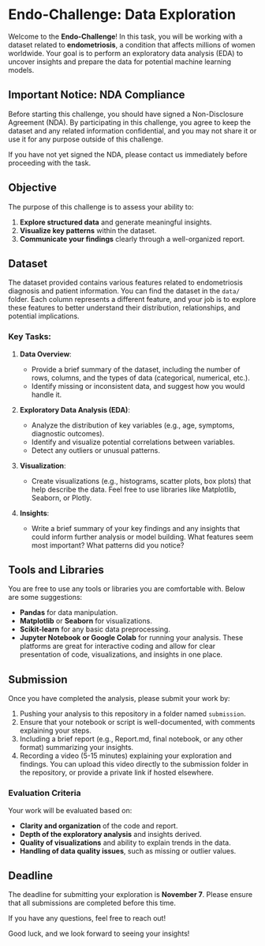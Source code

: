 # Endo-Challenge: Data Exploration

Welcome to the **Endo-Challenge**! In this task, you will be working with a dataset related to **endometriosis**, a condition that affects millions of women worldwide. Your goal is to perform an exploratory data analysis (EDA) to uncover insights and prepare the data for potential machine learning models.

## Important Notice: NDA Compliance
Before starting this challenge, you should have signed a Non-Disclosure Agreement (NDA). By participating in this challenge, you agree to keep the dataset and any related information confidential, and you may not share it or use it for any purpose outside of this challenge.

If you have not yet signed the NDA, please contact us immediately before proceeding with the task.

## Objective

The purpose of this challenge is to assess your ability to:
1. **Explore structured data** and generate meaningful insights.
2. **Visualize key patterns** within the dataset.
3. **Communicate your findings** clearly through a well-organized report.

## Dataset

The dataset provided contains various features related to endometriosis diagnosis and patient information. You can find the dataset in the `data/` folder. Each column represents a different feature, and your job is to explore these features to better understand their distribution, relationships, and potential implications.

### Key Tasks:
1. **Data Overview**:
   - Provide a brief summary of the dataset, including the number of rows, columns, and the types of data (categorical, numerical, etc.).
   - Identify missing or inconsistent data, and suggest how you would handle it.

2. **Exploratory Data Analysis (EDA)**:
   - Analyze the distribution of key variables (e.g., age, symptoms, diagnostic outcomes).
   - Identify and visualize potential correlations between variables.
   - Detect any outliers or unusual patterns.
   
3. **Visualization**:
   - Create visualizations (e.g., histograms, scatter plots, box plots) that help describe the data. Feel free to use libraries like Matplotlib, Seaborn, or Plotly.
   
4. **Insights**:
   - Write a brief summary of your key findings and any insights that could inform further analysis or model building. What features seem most important? What patterns did you notice?

## Tools and Libraries

You are free to use any tools or libraries you are comfortable with. Below are some suggestions:
- **Pandas** for data manipulation.
- **Matplotlib** or **Seaborn** for visualizations.
- **Scikit-learn** for any basic data preprocessing.
- **Jupyter Notebook or Google Colab** for running your analysis. These platforms are great for interactive coding and allow for clear presentation of code, visualizations, and insights in one place.

## Submission

Once you have completed the analysis, please submit your work by:
1. Pushing your analysis to this repository in a folder named `submission`.
2. Ensure that your notebook or script is well-documented, with comments explaining your steps.
4. Including a brief report (e.g., Report.md, final notebook, or any other format) summarizing your insights.
5. Recording a video (5-15 minutes) explaining your exploration and findings. You can upload this video directly to the submission folder in the repository, or provide a private link if hosted elsewhere.

### Evaluation Criteria

Your work will be evaluated based on:
- **Clarity and organization** of the code and report.
- **Depth of the exploratory analysis** and insights derived.
- **Quality of visualizations** and ability to explain trends in the data.
- **Handling of data quality issues**, such as missing or outlier values.

## Deadline

The deadline for submitting your exploration is **November 7**. Please ensure that all submissions are completed before this time.

If you have any questions, feel free to reach out!

Good luck, and we look forward to seeing your insights!
